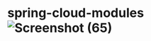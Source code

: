 # spring-cloud-modules![Screenshot (65)](https://user-images.githubusercontent.com/86996284/188939686-37f6ca56-5478-4fd9-b8e4-796020f23b87.png)
